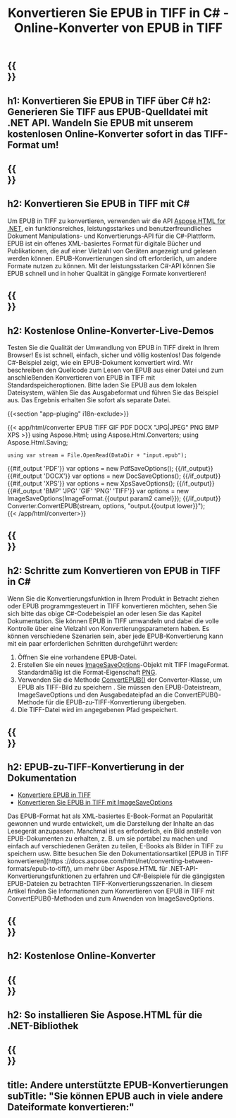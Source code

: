 ﻿---
translation: true
template: /templates/_template-conversion-child.md
title: Konvertieren Sie EPUB in TIFF in C# - Online-Konverter von EPUB in TIFF
description: Beispielcode für die Umwandlung von EPUB in TIFF C#. Verwenden Sie einfach die Konverter-API innerhalb von ASP.NET oder einer beliebigen .NET-Anwendung. Probieren Sie den Online-EPUB-zu-TIFF-Konverter kostenlos aus!
url: /net/conversion/epub-to-tiff/
family: html
platformtag: net
feature: conversion
informat: EPUB
outformat: TIFF
otherformats: PDF DOCX XPS BMP JPEG PNG TIFF GIF
---

{{<section banner>}}
---
h1: Konvertieren Sie EPUB in TIFF über C#
h2: Generieren Sie TIFF aus EPUB-Quelldatei mit .NET API. Wandeln Sie EPUB mit unserem kostenlosen Online-Konverter sofort in das TIFF-Format um!
---

{{<section overview>}}
---
h2: Konvertieren Sie EPUB in TIFF mit C#
---

Um EPUB in TIFF zu konvertieren, verwenden wir die API [Aspose.HTML for .NET](https://products.aspose.com/html/net/), ein funktionsreiches, leistungsstarkes und benutzerfreundliches Dokument Manipulations- und Konvertierungs-API für die C#-Plattform. EPUB ist ein offenes XML-basiertes Format für digitale Bücher und Publikationen, die auf einer Vielzahl von Geräten angezeigt und gelesen werden können. EPUB-Konvertierungen sind oft erforderlich, um andere Formate nutzen zu können. Mit der leistungsstarken C#-API können Sie EPUB schnell und in hoher Qualität in gängige Formate konvertieren!

{{<section demos>}}
---
h2: Kostenlose Online-Konverter-Live-Demos
---

Testen Sie die Qualität der Umwandlung von EPUB in TIFF direkt in Ihrem Browser! Es ist schnell, einfach, sicher und völlig kostenlos! Das folgende C#-Beispiel zeigt, wie ein EPUB-Dokument konvertiert wird. Wir beschreiben den Quellcode zum Lesen von EPUB aus einer Datei und zum anschließenden Konvertieren von EPUB in TIFF mit Standardspeicheroptionen. Bitte laden Sie EPUB aus dem lokalen Dateisystem, wählen Sie das Ausgabeformat und führen Sie das Beispiel aus. Das Ergebnis erhalten Sie sofort als separate Datei.

{{<section "app-pluging" i18n-exclude>}}

{{< app/html/converter EPUB TIFF GIF PDF DOCX "JPG|JPEG" PNG BMP XPS >}}
using Aspose.Html;
using Aspose.Html.Converters;
using Aspose.Html.Saving;

    using var stream = File.OpenRead(DataDir + "input.epub");
{{#if_output 'PDF'}}
    var options = new PdfSaveOptions();
{{/if_output}}
{{#if_output 'DOCX'}}
    var options = new DocSaveOptions();
{{/if_output}}
{{#if_output 'XPS'}}
    var options = new XpsSaveOptions();
{{/if_output}}
{{#if_output 'BMP' 'JPG' 'GIF' 'PNG' 'TIFF'}}
    var options = new ImageSaveOptions(ImageFormat.{{output param2 camel}});
{{/if_output}}
    Converter.ConvertEPUB(stream, options, "output.{{output lower}}");   
{{< /app/html/converter>}}


{{<section steps>}}
---
h2: Schritte zum Konvertieren von EPUB in TIFF in C#
---

Wenn Sie die Konvertierungsfunktion in Ihrem Produkt in Betracht ziehen oder EPUB programmgesteuert in TIFF konvertieren möchten, sehen Sie sich bitte das obige C#-Codebeispiel an oder lesen Sie das Kapitel Dokumentation. Sie können EPUB in TIFF umwandeln und dabei die volle Kontrolle über eine Vielzahl von Konvertierungsparametern haben. Es können verschiedene Szenarien sein, aber jede EPUB-Konvertierung kann mit ein paar erforderlichen Schritten durchgeführt werden:
1. Öffnen Sie eine vorhandene EPUB-Datei.
1. Erstellen Sie ein neues [ImageSaveOptions](https://apireference.aspose.com/html/net/aspose.html.saving/imagesaveoptions)-Objekt mit TIFF ImageFormat. Standardmäßig ist die Format-Eigenschaft [PNG](https://apireference.aspose.com/html/net/aspose.html.rendering.image/imageformat).
1. Verwenden Sie die Methode [ConvertEPUB()](https://apireference.aspose.com/html/net/aspose.html.converters.converter/convertepub/methods/27) der Converter-Klasse, um EPUB als TIFF-Bild zu speichern . Sie müssen den EPUB-Dateistream, ImageSaveOptions und den Ausgabedateipfad an die ConvertEPUB()-Methode für die EPUB-zu-TIFF-Konvertierung übergeben.
1. Die TIFF-Datei wird im angegebenen Pfad gespeichert.




{{<section documentation>}}
---
h2: EPUB-zu-TIFF-Konvertierung in der Dokumentation
---

  - <a href="https://docs.aspose.com/html/net/converting-between-formats/epub-to-tiff/#convert-epub-to-tiff" target="_blank">Konvertiere EPUB in TIFF</a>
  - <a href="https://docs.aspose.com/html/net/converting-between-formats/epub-to-tiff/#convert-epub-to-tiff-using-imagesaveoptions" target="_blank" >Konvertieren Sie EPUB in TIFF mit ImageSaveOptions</a>

Das EPUB-Format hat als XML-basiertes E-Book-Format an Popularität gewonnen und wurde entwickelt, um die Darstellung der Inhalte an das Lesegerät anzupassen. Manchmal ist es erforderlich, ein Bild anstelle von EPUB-Dokumenten zu erhalten, z. B. um sie portabel zu machen und einfach auf verschiedenen Geräten zu teilen, E-Books als Bilder in TIFF zu speichern usw. Bitte besuchen Sie den Dokumentationsartikel [EPUB in TIFF konvertieren](https ://docs.aspose.com/html/net/converting-between-formats/epub-to-tiff/), um mehr über Aspose.HTML für .NET-API-Konvertierungsfunktionen zu erfahren und C#-Beispiele für die gängigsten EPUB-Dateien zu betrachten TIFF-Konvertierungsszenarien. In diesem Artikel finden Sie Informationen zum Konvertieren von EPUB in TIFF mit ConvertEPUB()-Methoden und zum Anwenden von ImageSaveOptions.

{{<section online-converters>}}
---
h2: Kostenlose Online-Konverter
---

{{<section get-started>}}
---
h2: So installieren Sie Aspose.HTML für die .NET-Bibliothek
---

{{<section other-conversions>}}
---
title: Andere unterstützte EPUB-Konvertierungen
subTitle: "Sie können EPUB auch in viele andere Dateiformate konvertieren:"
---